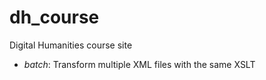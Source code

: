 # dh_course

Digital Humanities course site

* *batch*: Transform multiple XML files with the same XSLT
